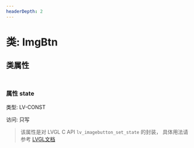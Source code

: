 ```yaml
---
headerDepth: 2
---
```


# 类: ImgBtn
## 类属性

<p style="height: 10px;margin:0px"></p>

### <span class='member-header property'></span> 属性 state

类型: LV-CONST

访问: 只写

> 该属性是对 LVGL C API `lv_imagebutton_set_state` 的封装，
> 具体用法请参考  [LVGL文档](https://docs.lvgl.io/9.0/API/index.html)


<p style="height: 10px;margin:0px"></p>


